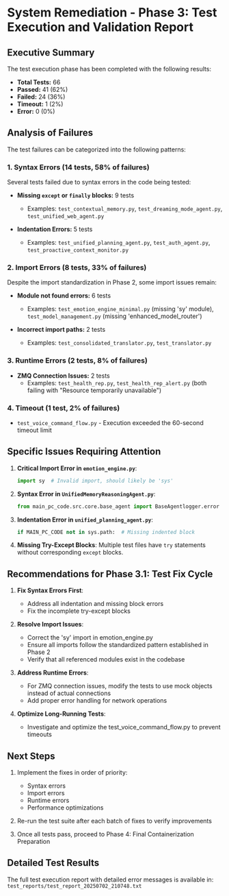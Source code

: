 # System Remediation - Phase 3: Test Execution and Validation Report

## Executive Summary

The test execution phase has been completed with the following results:

- **Total Tests:** 66
- **Passed:** 41 (62%)
- **Failed:** 24 (36%)
- **Timeout:** 1 (2%)
- **Error:** 0 (0%)

## Analysis of Failures

The test failures can be categorized into the following patterns:

### 1. Syntax Errors (14 tests, 58% of failures)

Several tests failed due to syntax errors in the code being tested:

- **Missing `except` or `finally` blocks:** 9 tests
  - Examples: `test_contextual_memory.py`, `test_dreaming_mode_agent.py`, `test_unified_web_agent.py`

- **Indentation Errors:** 5 tests
  - Examples: `test_unified_planning_agent.py`, `test_auth_agent.py`, `test_proactive_context_monitor.py`

### 2. Import Errors (8 tests, 33% of failures)

Despite the import standardization in Phase 2, some import issues remain:

- **Module not found errors:** 6 tests
  - Examples: `test_emotion_engine_minimal.py` (missing 'sy' module), `test_model_management.py` (missing 'enhanced_model_router')
  
- **Incorrect import paths:** 2 tests
  - Examples: `test_consolidated_translator.py`, `test_translator.py`

### 3. Runtime Errors (2 tests, 8% of failures)

- **ZMQ Connection Issues:** 2 tests
  - Examples: `test_health_rep.py`, `test_health_rep_alert.py` (both failing with "Resource temporarily unavailable")

### 4. Timeout (1 test, 2% of failures)

- `test_voice_command_flow.py` - Execution exceeded the 60-second timeout limit

## Specific Issues Requiring Attention

1. **Critical Import Error in `emotion_engine.py`**:
   ```python
   import sy  # Invalid import, should likely be 'sys'
   ```

2. **Syntax Error in `UnifiedMemoryReasoningAgent.py`**:
   ```python
   from main_pc_code.src.core.base_agent import BaseAgentlogger.error  # Invalid syntax
   ```

3. **Indentation Error in `unified_planning_agent.py`**:
   ```python
   if MAIN_PC_CODE not in sys.path:  # Missing indented block
   ```

4. **Missing Try-Except Blocks**:
   Multiple test files have `try` statements without corresponding `except` blocks.

## Recommendations for Phase 3.1: Test Fix Cycle

1. **Fix Syntax Errors First**: 
   - Address all indentation and missing block errors
   - Fix the incomplete try-except blocks

2. **Resolve Import Issues**:
   - Correct the 'sy' import in emotion_engine.py
   - Ensure all imports follow the standardized pattern established in Phase 2
   - Verify that all referenced modules exist in the codebase

3. **Address Runtime Errors**:
   - For ZMQ connection issues, modify the tests to use mock objects instead of actual connections
   - Add proper error handling for network operations

4. **Optimize Long-Running Tests**:
   - Investigate and optimize the test_voice_command_flow.py to prevent timeouts

## Next Steps

1. Implement the fixes in order of priority:
   - Syntax errors
   - Import errors
   - Runtime errors
   - Performance optimizations

2. Re-run the test suite after each batch of fixes to verify improvements

3. Once all tests pass, proceed to Phase 4: Final Containerization Preparation

## Detailed Test Results

The full test execution report with detailed error messages is available in: `test_reports/test_report_20250702_210748.txt` 